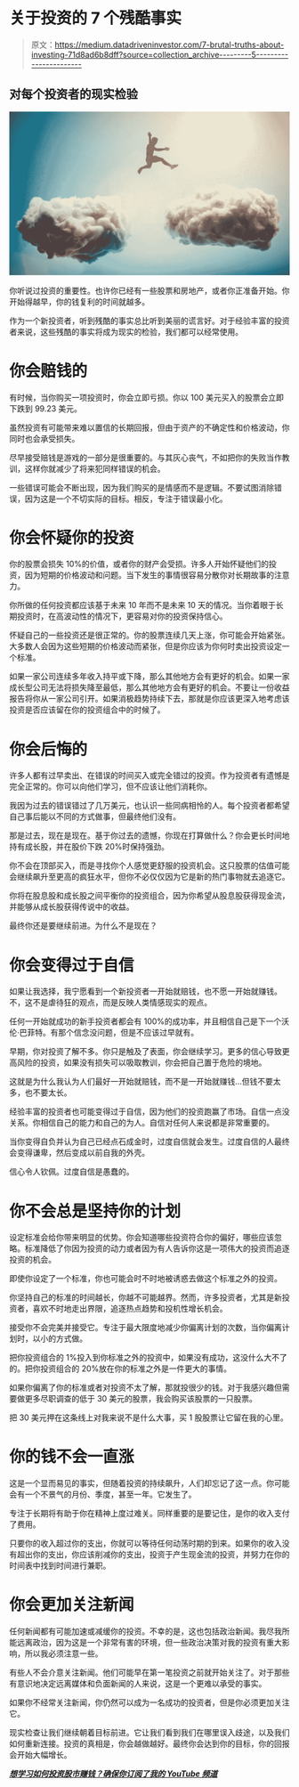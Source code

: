 # 关于投资的 7 个残酷事实

> 原文：<https://medium.datadriveninvestor.com/7-brutal-truths-about-investing-71d8ad6b8dff?source=collection_archive---------5----------------------->

## 对每个投资者的现实检验

![](img/7c6bd3370ac6dffca079ef9f5c1e151c.png)

你听说过投资的重要性。也许你已经有一些股票和房地产，或者你正准备开始。你开始得越早，你的钱复利的时间就越多。

作为一个新投资者，听到残酷的事实总比听到美丽的谎言好。对于经验丰富的投资者来说，这些残酷的事实将成为现实的检验，我们都可以经常使用。

# 你会赔钱的

有时候，当你购买一项投资时，你会立即亏损。你以 100 美元买入的股票会立即下跌到 99.23 美元。

虽然投资有可能带来难以置信的长期回报，但由于资产的不确定性和价格波动，你同时也会承受损失。

尽早接受赔钱是游戏的一部分是很重要的。与其灰心丧气，不如把你的失败当作教训，这样你就减少了将来犯同样错误的机会。

一些错误可能会不断出现，因为我们购买的是情感而不是逻辑。不要试图消除错误，因为这是一个不切实际的目标。相反，专注于错误最小化。

# 你会怀疑你的投资

你的股票会损失 10%的价值，或者你的财产会受损。许多人开始怀疑他们的投资，因为短期的价格波动和问题。当下发生的事情很容易分散你对长期故事的注意力。

你所做的任何投资都应该基于未来 10 年而不是未来 10 天的情况。当你着眼于长期投资时，在高波动性的情况下，更容易对你的投资保持信心。

怀疑自己的一些投资还是很正常的。你的股票连续几天上涨，你可能会开始紧张。大多数人会因为这些短期的价格波动而紧张，但是你应该为你何时卖出投资设定一个标准。

如果一家公司连续多年收入持平或下降，那么其他地方会有更好的机会。如果一家成长型公司无法将损失降至最低，那么其他地方会有更好的机会。不要让一份收益报告将你从一家公司引开。如果消极趋势持续下去，那就是你应该更深入地考虑该投资是否应该留在你的投资组合中的时候了。

# 你会后悔的

许多人都有过早卖出、在错误的时间买入或完全错过的投资。作为投资者有遗憾是完全正常的。你可以向他们学习，但不应该让他们消耗你。

我因为过去的错误错过了几万美元，也认识一些同病相怜的人。每个投资者都希望自己事后能以不同的方式做事，但最终他们没有。

那是过去，现在是现在。基于你过去的遗憾，你现在打算做什么？你会更长时间地持有成长股，并在股价下跌 20%时保持强劲。

你不会在顶部买入，而是寻找你个人感觉更舒服的投资机会。这只股票的估值可能会继续飙升至更高的疯狂水平，但你不必仅仅因为它是新的热门事物就去追逐它。

你将在股息股和成长股之间平衡你的投资组合，因为你希望从股息股获得现金流，并能够从成长股获得传说中的收益。

最终你还是要继续前进。为什么不是现在？

# 你会变得过于自信

如果让我选择，我宁愿看到一个新投资者一开始就赔钱，也不愿一开始就赚钱。不，这不是虐待狂的观点，而是反映人类情感现实的观点。

任何一开始就成功的新手投资者都会有 100%的成功率，并且相信自己是下一个沃伦·巴菲特。有那个信念没问题，但是不应该过早就有。

早期，你对投资了解不多。你只是触及了表面，你会继续学习。更多的信心导致更高风险的投资，如果没有损失可以吸取教训，你会把自己置于危险的境地。

这就是为什么我认为人们最好一开始就赔钱，而不是一开始就赚钱…但钱不要太多，也不要太长。

经验丰富的投资者也可能变得过于自信，因为他们的投资跑赢了市场。自信一点没关系。你相信自己的能力和自己的为人。自信对任何人来说都是非常重要的。

当你变得自负并认为自己已经点石成金时，过度自信就会发生。过度自信的人最终会变得谦卑，然后变成以前自我的外壳。

信心令人钦佩。过度自信是愚蠢的。

# 你不会总是坚持你的计划

设定标准会给你带来明显的优势。你会知道哪些投资符合你的偏好，哪些应该忽略。标准降低了你因为投资的动力或者因为有人告诉你这是一项伟大的投资而追逐投资的机会。

即使你设定了一个标准，你也可能会时不时地被诱惑去做这个标准之外的投资。

你坚持自己的标准的时间越长，你越不可能越界。然而，许多投资者，尤其是新投资者，喜欢不时地走出界限，追逐热点趋势和投机性增长机会。

接受你不会完美并接受它。专注于最大限度地减少你偏离计划的次数，当你偏离计划时，以小的方式做。

把你投资组合的 1%投入到你标准之外的投资中，如果没有成功，这没什么大不了的。把你投资组合的 20%放在你的标准之外是一件更大的事情。

如果你偏离了你的标准或者对投资不太了解，那就投很少的钱。对于我感兴趣但需要做更多尽职调查的低于 30 美元的股票，我会购买该股票的一只股票。

把 30 美元押在这条线上对我来说不是什么大事，买 1 股股票让它留在我的心里。

# 你的钱不会一直涨

这是一个显而易见的事实，但随着投资的持续飙升，人们却忘记了这一点。你可能会有一个不景气的月份、季度，甚至一年。它发生了。

专注于长期将有助于你在精神上度过难关。同样重要的是要记住，是你的收入支付了费用。

只要你的收入超过你的支出，你就可以等待任何动荡时期的到来。如果你的收入没有超出你的支出，你应该削减你的支出，投资于产生现金流的投资，并努力在你的时间表中找到时间进行兼职。

# 你会更加关注新闻

任何新闻都有可能加速或减缓你的投资。不幸的是，这也包括政治新闻。我尽我所能远离政治，因为这是一个非常有害的环境，但一些政治决策对我的投资有重大影响，所以我必须注意一些。

有些人不会介意关注新闻。他们可能早在第一笔投资之前就开始关注了。对于那些有意识地决定远离媒体和负面新闻的人来说，这是一个更难以承受的事实。

如果你不经常关注新闻，你仍然可以成为一名成功的投资者，但是你必须更加关注它。

现实检查让我们继续朝着目标前进。它让我们看到我们在哪里误入歧途，以及我们如何重新连接。投资的真相是，你会越做越好。最终你会达到你的目标，你的回报会开始大幅增长。

[***想学习如何投资股市赚钱？确保你订阅了我的 YouTube 频道***](http://bit.ly/2W4ag01)